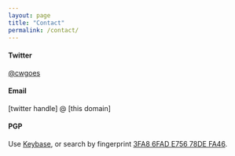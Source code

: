 ```yaml
---
layout: page
title: "Contact"
permalink: /contact/
---
```


#### Twitter

<a target="_blank" href="https://twitter.com/cwgoes">@cwgoes</a>

#### Email

[twitter handle] @ [this domain]

#### PGP

Use <a target="_blank" href="https://keybase.io/cwgoes">Keybase</a>, or search by fingerprint <a target="_blank" href="https://pgp.mit.edu/pks/lookup?op=vindex&search=0x3FA86FADE75678DEFA46">3FA8 6FAD E756 78DE FA46</a>.
